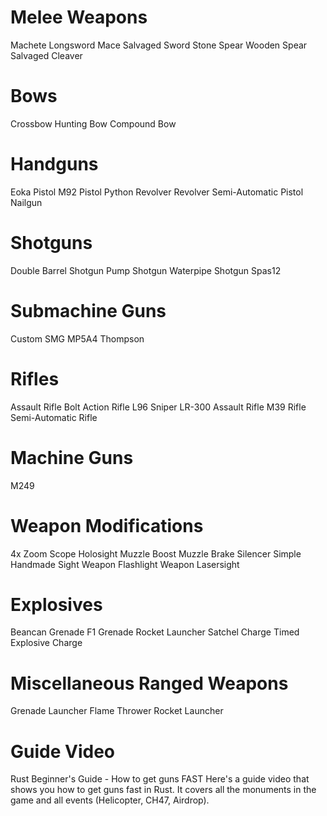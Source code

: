 # Melee Weapons

 Machete
 Longsword
 Mace
 Salvaged Sword
 Stone Spear
 Wooden Spear
 Salvaged Cleaver
# Bows

 Crossbow
 Hunting Bow
 Compound Bow
# Handguns

 Eoka Pistol
 M92 Pistol
 Python Revolver
 Revolver
 Semi-Automatic Pistol
 Nailgun
# Shotguns

 Double Barrel Shotgun
 Pump Shotgun
 Waterpipe Shotgun
 Spas12
# Submachine Guns

 Custom SMG
 MP5A4
 Thompson
# Rifles

 Assault Rifle
 Bolt Action Rifle
 L96 Sniper
 LR-300 Assault Rifle
 M39 Rifle
 Semi-Automatic Rifle
# Machine Guns

 M249
# Weapon Modifications

 4x Zoom Scope
 Holosight
 Muzzle Boost
 Muzzle Brake
 Silencer
 Simple Handmade Sight
 Weapon Flashlight
 Weapon Lasersight
# Explosives

 Beancan Grenade
 F1 Grenade
 Rocket Launcher
 Satchel Charge
 Timed Explosive Charge
# Miscellaneous Ranged Weapons

 Grenade Launcher
 Flame Thrower
 Rocket Launcher
# Guide Video

 Rust Beginner's Guide - How to get guns FAST 
Here's a guide video that shows you how to get guns fast in Rust. It covers all the monuments in the game and all events (Helicopter, CH47, Airdrop).
